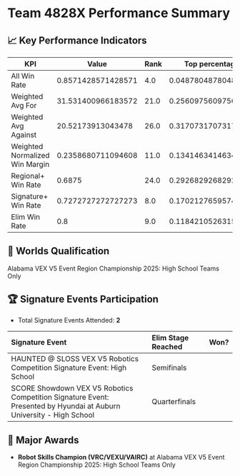 # Team 4828X Performance Summary

## 📈 Key Performance Indicators
| KPI | Value | Rank | Top percentage |
| --- | ----- | ---- | ----- |
| All Win Rate | 0.8571428571428571 | 4.0 | 0.04878048780487805 |
| Weighted Avg For | 31.531400966183572 | 21.0 | 0.25609756097560976 |
| Weighted Avg Against | 20.52173913043478 | 26.0 | 0.3170731707317073 |
| Weighted Normalized Win Margin | 0.2358680711094608 | 11.0 | 0.13414634146341464 |
| Regional+ Win Rate | 0.6875 | 24.0 | 0.2926829268292683 |
| Signature+ Win Rate | 0.7272727272727273 | 8.0 | 0.1702127659574468 |
| Elim Win Rate | 0.8 | 9.0 | 0.11842105263157894 |


## 🎯 Worlds Qualification
Alabama VEX V5 Event Region Championship 2025: High School Teams Only

## 🏆 Signature Events Participation
- Total Signature Events Attended: **2**

| Signature Event | Elim Stage Reached | Won? |
|:----------------|:-------------------|:----|
| HAUNTED @ SLOSS VEX V5 Robotics Competition Signature Event: High School | Semifinals |  |
| SCORE Showdown VEX V5 Robotics Competition Signature Event: Presented by Hyundai at Auburn University - High School | Quarterfinals |  |


## 🥇 Major Awards
- **Robot Skills Champion (VRC/VEXU/VAIRC)** at Alabama VEX V5 Event Region Championship 2025: High School Teams Only

